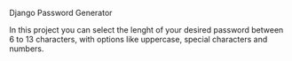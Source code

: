 Django Password Generator

In this project you can select the lenght of your desired password between 6 to 13 characters, with options like uppercase, special characters and numbers.

